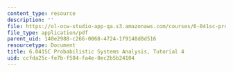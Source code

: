```yaml
---
content_type: resource
description: ''
file: https://ol-ocw-studio-app-qa.s3.amazonaws.com/courses/6-041sc-probabilistic-systems-analysis-and-applied-probability-fall-2013/ccfda25cfe7bf584fa4e0ec2b5b24104_MIT6_041SCF13_tut04.pdf
file_type: application/pdf
parent_uid: 140e2988-c266-0068-4724-1f9148d8d516
resourcetype: Document
title: 6.041SC Probabilistic Systems Analysis, Tutorial 4
uid: ccfda25c-fe7b-f584-fa4e-0ec2b5b24104
---
```

